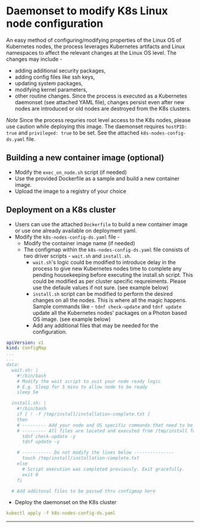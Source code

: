 # Daemonset to modify K8s Linux node configuration

An easy method of configuring/modifying properties of the Linux OS of Kubernetes nodes, the process leverages Kubernetes artifacts and Linux namespaces to affect the relevant changes at the Linux OS level. The changes may include -
- adding additional security packages, 
- adding config files like ssh keys,
- updating system packages, 
- modifying kernel parameters,
- other routine changes.
Since the process is executed as a Kubernetes daemonset (see attached YAML file), changes persist even after new nodes are introduced or old nodes are destroyed from the K8s clusters.  

*Note* Since the process requries root level access to the K8s nodes, please use caution while deploying this image. The daemonset requires `hostPID: true` and `privileged: true` to be set. See the attached `k8s-nodes-config-ds.yaml` file.

## Building a new container image (optional)

- Modify the `exec_on_node.sh` script (if needed)
- Use the provided Dockerfile as a sample and build a new container image. 
- Upload the image to a registry of your choice

## Deployment on a K8s cluster

* Users can use the attached `Dockerfile` to build a new container image or use one already available on deployment yaml.
* Modify the  `k8s-nodes-config-ds.yaml` file - 
  * Modify the container image name (if needed)
  * The configmap within the `k8s-nodes-config-ds.yaml` file consists of two driver scripts - `wait.sh` and `install.sh`. 
    *  `wait.sh`'s logic could be modified to introduce delay in the process to give new Kubernetes nodes time to complete any pending housekeeping before executing the install.sh script.  This could be modified as per cluster specific requreiments. Please use the defaule values if not sure. (see example below)
    * `install.sh` script can be modified to perform the desired changes on all the nodes. This is where all the magic happens. Sample commands like  - `tdnf check-update` and `tdnf update` update all the Kubernetes nodes' packages on a Photon based OS image. (see example below)
    * Add any additional files that may be needed for the configuration.

```yaml
apiVersion: v1
kind: ConfigMap
...
...
data:
  wait.sh: |
    #!/bin/bash
    # Modify the wait script to suit your node ready logic
    # E.g. Sleep for 5 mins to allow node to be ready
    sleep 5m

  install.sh: |
    #!/bin/bash
    if [ ! -f /tmp/install/installation-complete.txt ]
    then
    # --------- Add your node and OS specific commands that need to be executed -----
    # --------- All files are located and executed from /tmp/install folder --------
      tdnf check-update -y
      tdnf update -y

    # ----------- Do not modify the lines below ---------------
      touch /tmp/install/installation-complete.txt
    else
      # Script execution was completed previously. Exit gracefully.
      exit 0
    fi

  # Add additonal files to be passwd thru configmap here
```
* Deploy the daemonset on the K8s cluster 
```yaml
kubectl apply -f k8s-nodes-config-ds.yaml
```
---
